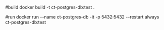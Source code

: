 #build
docker build -t ct-postgres-db:test .

#run
docker run --name ct-postgres-db -it -p 5432:5432 --restart always ct-postgres-db:test